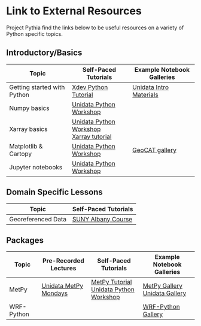 # Link to External Resources

Project Pythia find the links below to be useful resources on a variety of Python specific topics.

## Introductory/Basics
| Topic | Self-Paced Tutorials | Example Notebook Galleries |
| --- | ----------- | ----------- |
| Getting started with Python | [Xdev Python Tutorial](https://ncar.github.io/python-tutorial/) | [Unidata Intro Materials](https://unidata.github.io/python-training/python/intro-to-python/) |
| Numpy basics | [Unidata Python Workshop](https://unidata.github.io/python-training/workshop/NumPy/numpy-basics/)| |
| Xarray basics | [Unidata Python Workshop](https://unidata.github.io/python-training/workshop/XArray/xarray-introduction/) <br> [Xarray tutorial](https://xarray-contrib.github.io/xarray-tutorial/) | |
| Matplotlib & Cartopy | [Unidata Python Workshop](https://unidata.github.io/python-training/workshop/Matplotlib/matplotlib-basics/) | [GeoCAT gallery](https://geocat-examples.readthedocs.io/en/latest/) |
| Jupyter notebooks | [Unidata Python Workshop](https://unidata.github.io/python-training/workshop/Jupyter_Notebooks/jupyter-notebooks-introduction/) | |

## Domain Specific Lessons
| Topic | Self-Paced Tutorials |
| --- | ----------- |
| Georeferenced Data | [SUNY Albany Course](https://github.com/DAES433533/Fall2020) |

## Packages
| Topic | Pre-Recorded Lectures | Self-Paced Tutorials | Example Notebook Galleries |
| --- | ----------- | ----------- | ----------- |
| MetPy | [Unidata MetPy Mondays](https://www.youtube.com/playlist?list=PLQut5OXpV-0ir4IdllSt1iEZKTwFBa7kO) | [MetPy Tutorial](https://unidata.github.io/MetPy/latest/tutorials/index.html) <br> [Unidata Python Workshop](https://unidata.github.io/python-training/workshop/Metpy_Introduction/introduction-to-metpy/)| [MetPy Gallery](https://unidata.github.io/MetPy/latest/examples/index.html) <br> [Unidata Gallery](https://unidata.github.io/python-training/gallery/gallery-home/) |
| WRF-Python | | | [WRF-Python Gallery](https://wrf-python.readthedocs.io/en/latest/plot.html) |
